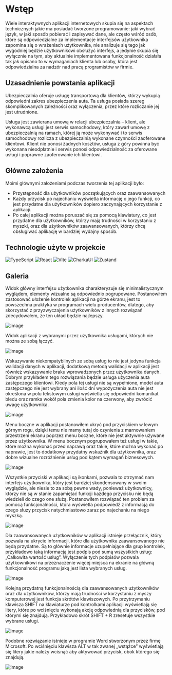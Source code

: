 # Wstęp

Wiele interaktywnych aplikacji internetowych skupia się na aspektach technicznych jakie ma posiadać tworzone programowanie: jaki wybrać język, w jaki sposób pobierać i zapisywać dane, ale często wśród osób, które są odpowiedzialne za implementacje interfejsów użytkownika zapomina się o wrażeniach użytkownika, nie analizuje się tego jak wygodniej będzie użytkownikowi obsłużyć interfejs, a jedynie skupia się wyłącznie na tym, aby aktualnie implementowana funkcjonalność działała tak jak opisano to w wymaganiach klienta lub osoby, która jest odpowiedzialna za nadzór nad pracą programistów w firmie. 

## Uzasadnienie powstania aplikacji

Ubezpieczalnia oferuje usługę transportową dla klientów, którzy wykupią odpowiedni zakres ubezpieczenia auta. Ta usługa posiada szereg skomplikowanych zależności oraz wyłączenia, przez które rozliczanie jej jest utrudnione. 

Usługa jest zawierana umową w relacji ubezpieczalnia – klient, ale wykonawcą usługi jest serwis samochodowy, który zawarł umowę z ubezpieczalnią na ramach, której ją może wykonywać i to serwis samochodowy rozlicza z ubezpieczalnią wykonane czynności zaoferowane klientowi. Klient nie ponosi żadnych kosztów, usługa z góry powinna być wykonana nieodpłatnie i serwis ponosi odpowiedzialność za oferowane usługi i poprawne zaoferowanie ich klientowi. 

## Główne założenia

Moimi głównymi założeniami podczas tworzenia tej aplikacji było: 

- Przystępność dla użytkowników początkujących oraz zaawansowanych 
- Każdy przycisk po najechaniu wyświetla informację o jego funkcji, co jest przydatne dla użytkowników dopiero zaczynających korzystanie z aplikacji. 
- Po całej aplikacji można poruszać się za pomocą klawiatury, co jest przydatne dla użytkowników, którzy mają trudności w korzystaniu z myszki, oraz dla użytkowników zaawansowanych, którzy chcą obsługiwać aplikację w bardziej wydajny sposób. 

## Technologie użyte w projekcie

![TypeScript](https://img.shields.io/badge/TypeScript-007ACC?style=for-the-badge&logo=typescript&logoColor=white)
![React](https://img.shields.io/badge/React-20232A?style=for-the-badge&logo=react&logoColor=61DAFB)
![Vite](https://img.shields.io/badge/Vite-B73BFE?style=for-the-badge&logo=vite&logoColor=FFD62E)
![CharkaUI](https://img.shields.io/badge/Chakra--UI-319795?style=for-the-badge&logo=chakra-ui&logoColor=white)
![Zustand](https://img.shields.io/badge/zustand-%FFFFFF.svg?style=for-the-badge&logo=react&logoColor=%FFFFFF)

## Galeria

Widok główny interfejsu użytkownika charakteryzuje się minimalistycznym wyglądem, elementy wizualne są odpowiednio pogrupowane. Postanowiłem zastosować ułożenie kontrolek aplikacji na górze ekranu, jest to powszechna praktyka w programach wielu producentów, dlatego, aby skorzystać z przyzwyczajenia użytkowników z innych rozwiązań zdecydowałem, że ten układ będzie najlepszy.

![image](https://user-images.githubusercontent.com/55458485/226565175-81db5c71-3b5c-403a-88ca-72b64b1d4977.png)

Widok aplikacji z wybranymi przez użytkownika usługami, których nie można ze sobą łączyć.

![image](https://user-images.githubusercontent.com/55458485/226566022-075c9fe8-d9a9-435d-8cb7-b6c28d903e11.png)

Wskazywanie niekompatybilnych ze sobą usług to nie jest jedyna funkcja walidacji danych w aplikacji, dodatkową metodą walidacji w aplikacji jest również wskazywanie braku wprowadzonych przez użytkownika danych. Dobrym przykładem tego rozwiązania będzie usługa użyczenia auta zastępczego klientowi. Kiedy pola tej usługi nie są wypełnione, model auta zastępczego nie jest wybrany ani ilość dni wypożyczenia auta nie jest określona w polu tekstowym usługi wyświetla się odpowiedni komunikat błedu oraz ramka wokół pola zmienia kolor na czerwony, aby zwrócić uwagę użytkownika.

![image](https://user-images.githubusercontent.com/55458485/226566495-94101047-c2bf-4031-add9-4ead0a5a6261.png)

Menu boczne w aplikacji postanowiłem ukryć pod przyciskiem w lewym górnym rogu, dzięki temu nie mamy tutaj do czynienia z marnowaniem przestrzeni ekranu poprzez menu boczne, które nie jest aktywnie używane przez użytkownika. W menu bocznym pogrupowałem też usługi w takie, które można wykonać przed naprawą oraz takie, które można wykonać po naprawie, jest to dodatkowy przydatny wskaźnik dla użytkownika, oraz dobre wizualne rozróżnienie usług pod kątem wymagań biznesowych.

![image](https://user-images.githubusercontent.com/55458485/226566315-7285686d-68b0-449e-91dd-f03bd78cc7ed.png)

Wszystkie przyciski w aplikacji są ikonkami, pozwala to otrzymać nam interfejs użytkownika, który jest bardziej skondensowany w swoim wyglądzie, ale niesie to za sobą pewne wady, ponieważ użytkownicy, którzy nie są w stanie zapamiętać funkcji każdego przycisku nie będą wiedzieli do czego one służą. Postanowiłem rozwiązać ten problem za pomocą funkcjonalności, która wyświetla podpowiedź z informacją do czego służy przycisk natychmiastowo zaraz po najechaniu na niego myszką.

![image](https://user-images.githubusercontent.com/55458485/226566658-136a792d-8286-46a8-a5f5-c8c6814db065.png)

Dla zaawansowanych użytkowników w aplikacji istnieje przełącznik, który pozwala na ukrycie informacji, które dla użytkownika zaawansowanego nie będą przydatne. Są to głównie informacje uzupełniające dla grup kontrolek, przykładowo taką informacją jest podpis pod sumą wszystkich usług: „Całkowita wartość usług”. Wyłączenie tych podpisów pozwala użytkownikowi na przeznaczenie więcej miejsca na ekranie na główną funkcjonalność programu jaką jest lista wybranych usług.

![image](https://user-images.githubusercontent.com/55458485/226566724-bd015768-fc5b-49b6-b678-44eacae01da5.png)

Kolejną przydatną funkcjonalnością dla zaawansowanych użytkowników oraz dla użytkowników, którzy mają trudności w korzystaniu z myszy komputerowej jest funkcja skrótów klawiszowych. Po przytrzymaniu klawisza SHIFT na klawiaturze pod kontrolkami aplikacji wyświetlają się litery, które po wciśnięciu wykonają akcję odpowiednią dla przycisków, pod którymi się znajdują. Przykładowo skrót SHIFT + R zresetuje wszystkie wybrane usługi.

![image](https://user-images.githubusercontent.com/55458485/226566777-9f99a118-7cf3-48a9-860c-9cd2333cfb6e.png)

Podobne rozwiązanie istnieje w programie Word stworzonym przez firmę Microsoft. Po wciśnięciu klawisza ALT w tak zwanej „wstążce” wyświetlają się litery jakie należy wcisnąć aby aktywować przycisk, obok którego się znajdują.

![image](https://user-images.githubusercontent.com/55458485/226566860-abccf5dd-e065-473f-b129-a8eafcff2000.png)

